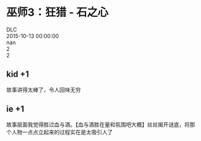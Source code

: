 



# 巫师3：狂猎 - 石之心
  
DLC  
2015-10-13 00:00:00  
nan  
2  
2
## kid +1


故事讲得太棒了，令人回味无穷
## ie +1


故事层面我觉得胜过血与酒。【血与酒胜在量和氛围吧大概】丝丝揭开谜底，将那个人物一点点立起来的过程实在是太吸引人了